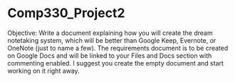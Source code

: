 # Comp330_Project2

Objective:
Write a document explaining how you will create the dream notetaking system, which will be better than Google Keep, Evernote, or OneNote (just to name a few). The requirements document is to be created on Google Docs and will be linked to your Files and Docs section with commenting enabled. I suggest you create the empty document and start working on it right away.
